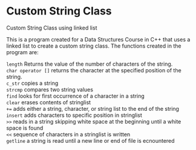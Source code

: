 # Custom String Class
Custom String Class using linked list

This is a program created for a Data Structures Course in C++ that uses a linked list to create a custom string class. The functions created in the program are:

`length` Returns the value of the number of characters of the string. <br>
`char operator []` returns the character at the specified position of the string.<br>
`c_str` copies a string<br>
`strcmp` compares two string values<br>
`find` looks for first occurrence of a character in a string<br>
`clear` erases contents of stringlist<br>
`+=` adds either a string, character, or string list to the end of the string<br>
`insert` adds characters to specific position in stringlist<br>
`>>` reads in a string skipping white space at the beginning until a white space is found<br>
`<<` sequence of characters in a stringlist is written<br>
`getline` a string is read until a new line or end of file is ecnountered
